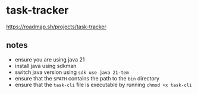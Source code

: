 # task-tracker

https://roadmap.sh/projects/task-tracker

## notes
- ensure you are using java 21
- install java using sdkman
- switch java version using 
````sdk use java 21-tem````
- ensure that the ```$PATH``` contains the path to the ``bin`` directory
- ensure that the ``task-cli`` file is executable by running ``chmod +x task-cli``
